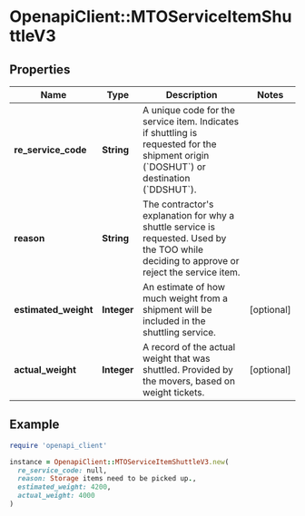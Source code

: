 # OpenapiClient::MTOServiceItemShuttleV3

## Properties

| Name | Type | Description | Notes |
| ---- | ---- | ----------- | ----- |
| **re_service_code** | **String** | A unique code for the service item. Indicates if shuttling is requested for the shipment origin (&#x60;DOSHUT&#x60;) or destination (&#x60;DDSHUT&#x60;).  |  |
| **reason** | **String** | The contractor&#39;s explanation for why a shuttle service is requested. Used by the TOO while deciding to approve or reject the service item.  |  |
| **estimated_weight** | **Integer** | An estimate of how much weight from a shipment will be included in the shuttling service. | [optional] |
| **actual_weight** | **Integer** | A record of the actual weight that was shuttled. Provided by the movers, based on weight tickets. | [optional] |

## Example

```ruby
require 'openapi_client'

instance = OpenapiClient::MTOServiceItemShuttleV3.new(
  re_service_code: null,
  reason: Storage items need to be picked up.,
  estimated_weight: 4200,
  actual_weight: 4000
)
```

